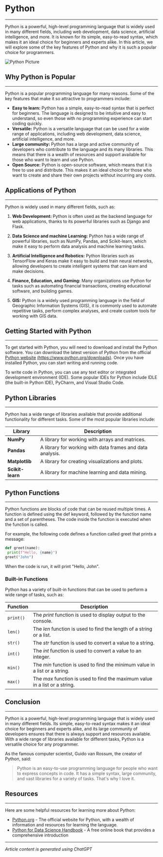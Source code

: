 # Python
---
Python is a powerful, high-level programming language that is widely used in many different fields, including web development, data science, artificial intelligence, and more. It is known for its simple, easy-to-read syntax, which makes it an ideal choice for beginners and experts alike. In this article, we will explore some of the key features of Python and why it is such a popular choice for programmers.

![Python Picture](https://www.python.org/static/img/python-logo.png)

## Why Python is Popular
---

Python is a popular programming language for many reasons. Some of the key features that make it so attractive to programmers include:

- **Easy to learn:** Python has a simple, easy-to-read syntax that is perfect for beginners. The language is designed to be intuitive and easy to understand, so even those with no programming experience can start coding quickly.
- **Versatile:** Python is a versatile language that can be used for a wide range of applications, including web development, data science, artificial intelligence, and more.
- **Large community:** Python has a large and active community of developers who contribute to the language and its many libraries. This means that there is a wealth of resources and support available for those who want to learn and use Python.
- **Open Source:** Python is open-source software, which means that it is free to use and distribute. This makes it an ideal choice for those who want to create and share their own projects without incurring any costs.

## Applications of Python
---
Python is widely used in many different fields, such as:
1. **Web Development:** Python is often used as the backend language for web applications, thanks to its powerful libraries such as Django and Flask.

2. **Data Science and machine Learning:** Python has a wide range of powerful libraries, such as NumPy, Pandas, and Scikit-learn, which make it easy to perform data analysis and machine learning tasks.
3. **Artificial Intelligence and Robotics:** Python libraries such as TensorFlow and Keras make it easy to build and train neural networks, allowing developers to create intelligent systems that can learn and make decisions.
4. **Finance, Education, and Gaming:** Many organizations use Python for tasks such as automating financial transactions, creating educational software, and building games.
5. **GIS:** Python is a widely used programming language in the field of Geographic Information Systems (GIS), it is commonly used to automate repetitive tasks, perform complex analyses, and create custom tools for working with GIS data.

## Getting Started with Python
---
To get started with Python, you will need to download and install the Python software. You can download the latest version of Python from the official [Python website](https://www.python.org/downloads) [(https://www.python.org/downloads)](https://www.python.org/downloads). Once you have installed Python, you can start writing and running code.

To write code in Python, you can use any text editor or integrated development environment (IDE). Some popular IDEs for Python include IDLE (the built-in Python IDE), PyCharm, and Visual Studio Code.

## Python Libraries
---
Python has a wide range of libraries available that provide additional functionality for different tasks. Some of the most popular libraries include:

|**Library**     | **Description**                                         |
|----------------|---------------------------------------------------------|
|**NumPy**       |A library for working with arrays and matrices.          |
|**Pandas**      |A library for working with data frames and data analysis.|
|**Matplotlib**  |A library for creating visualizations and plots.         |
|**Scikit-learn**|A library for machine learning and data mining.          |

## Python Functions
---
Python functions are blocks of code that can be reused multiple times. A function is defined using the def keyword, followed by the function name and a set of parentheses. The code inside the function is executed when the function is called.

For example, the following code defines a function called greet that prints a message:

```python
def greet(name):
 print(f"Hello, {name}")
greet("John")
```

When the code is run, it will print "Hello, John".

### Built-in Functions
Python has a variety of built-in functions that can be used to perform a wide range of tasks, such as:

|**Function**|**Description**                                                               |
|------------|------------------------------------------------------------------------------|
|`print()`   | The *print* function is used to display output to the console.               |
|`len()`     | The *len* function is used to find the length of a string or a list.         |
|`str()`     | The *str* function is used to convert a value to a string.                   |
|`int()`     | The *int* function is used to convert a value to an integer.                 |
|`min()`     | The *min* function is used to find the minimum value in a list or a string.  |
|`max()`     | The *max* function is used to find the maximum value in a list or a string.  |

## Conclusion
---
Python is a powerful, high-level programming language that is widely used in many different fields. Its simple, easy-to-read syntax makes it an ideal choice for beginners and experts alike, and its large community of developers ensures that there is always support and resources available. With a wide range of libraries available for different tasks, Python is a versatile choice for any programmer.

As the famous computer scientist, Guido van Rossum, the creator of Python, said:

> Python is an easy-to-use programming language for people who want to express concepts in code. It has a simple syntax, large community, and vast libraries for a variety of tasks. That's why I love it.

## Resources
---
Here are some helpful resources for learning more about Python:
- [Python.org](https://www.python.org/) - The official website for Python, with a wealth of information and resources for learning the language.
- [Python for Data Science Handbook](https://jakevdp.github.io/PythonDataScienceHandbook/) - A free online book that provides a comprehensive introduction

---
*Article content is generated using ChatGPT*